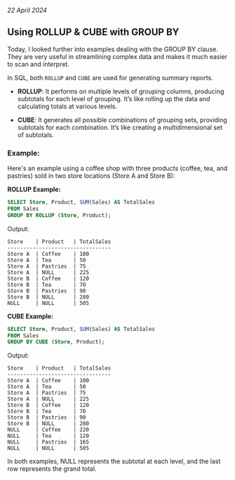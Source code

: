 *22 April 2024*

## Using ROLLUP & CUBE with GROUP BY

Today, I looked further into examples dealing with the GROUP BY clause. They are very useful in streamlining complex data and makes it much easier to scan and interpret.

In SQL, both `ROLLUP` and `CUBE` are used for generating summary reports. 

- **ROLLUP**: It performs on multiple levels of grouping columns, producing subtotals for each level of grouping. It’s like rolling up the data and calculating totals at various levels.

- **CUBE**: It generates all possible combinations of grouping sets, providing subtotals for each combination. It’s like creating a multidimensional set of subtotals.

### **Example:**
Here's an example using a coffee shop with three products (coffee, tea, and pastries) sold in two store locations (Store A and Store B):

**ROLLUP Example:**

```sql
SELECT Store, Product, SUM(Sales) AS TotalSales
FROM Sales
GROUP BY ROLLUP (Store, Product);
```

Output:
```
Store    | Product   | TotalSales
---------------------------------
Store A  | Coffee    | 100
Store A  | Tea       | 50
Store A  | Pastries  | 75
Store A  | NULL      | 225
Store B  | Coffee    | 120
Store B  | Tea       | 70
Store B  | Pastries  | 90
Store B  | NULL      | 280
NULL     | NULL      | 505
```

**CUBE Example:**

```sql
SELECT Store, Product, SUM(Sales) AS TotalSales
FROM Sales
GROUP BY CUBE (Store, Product);
```

Output:
```
Store    | Product   | TotalSales
---------------------------------
Store A  | Coffee    | 100
Store A  | Tea       | 50
Store A  | Pastries  | 75
Store A  | NULL      | 225
Store B  | Coffee    | 120
Store B  | Tea       | 70
Store B  | Pastries  | 90
Store B  | NULL      | 280
NULL     | Coffee    | 220
NULL     | Tea       | 120
NULL     | Pastries  | 165
NULL     | NULL      | 505
```

In both examples, NULL represents the subtotal at each level, and the last row represents the grand total.
